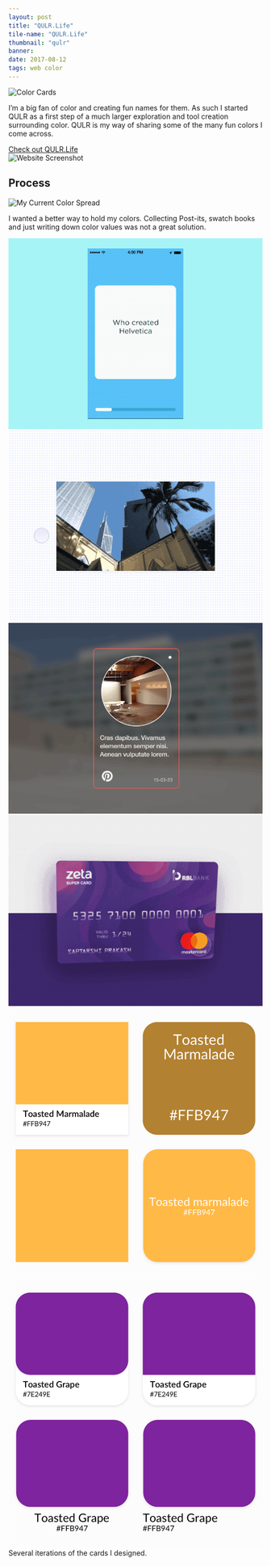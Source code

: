 ```yaml
---
layout: post
title: "QULR.Life"
tile-name: "QULR.Life"
thumbnail: "qulr"
banner:
date: 2017-08-12
tags: web color
---
```


<div class="image-container"><img src="../img/qulr/colorCards.png" alt="Color Cards"/></div>

I’m a big fan of color and creating fun names for them. As such I started QULR as a first step of a much larger exploration and tool creation surrounding color. QULR is my way of sharing some of the many fun colors I come across.

<div>
  <a target="_blank" href="http://QULR.Life">
      <div class="qulr-button content-button"> Check out QULR.Life
      </div>
  </a>
</div>
<div class="image-container"><img src="../img/qulr/screenshot.png" alt="Website Screenshot"/></div>

## Process

<div class="image-container"><img src="../img/qulr/myInspiration.png" alt="My Current Color Spread"/></div>

I wanted a better way to hold my colors. Collecting Post-its, swatch books and just writing down color values was not a great solution.

<div class="grid-x grid-margin-y">
  <div class="small-6 medium-3 cell"><img src="../img/qulr/inspo1.gif" alt="Animation Inspiration"/></div>
  <div class="small-6 medium-3 cell"><img src="../img/qulr/inspo2.gif" alt="Animation Inspiration"/></div>
  <div class="small-6 medium-3 cell"><img src="../img/qulr/inspo3.gif" alt="Animation Inspiration"/></div>
  <div class="small-6 medium-3 cell"><img src="../img/qulr/inspo4.gif" alt="Animation Inspiration"/></div>
</div>

<div class="grid-x">
  <div class="cell medium-6" style="position:relative;">
    <!-- <img onclick="paddingtonAdd()" src="../img/paddington.svg" alt="Paddington Bear" class="paddington bear-1"> -->
    <img src="../img/qulr/tilevariationsmarmalade.png" alt="Tile Iterations Series">
  </div>
  <div class="cell medium-6">
    <img src="../img/qulr/tilevariationsgrape.png" alt="Tile Iterations Series">
  </div>
</div>
Several iterations of the cards I designed.
